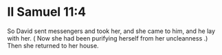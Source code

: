 # II Samuel 11:4

So David sent messengers and took her, and she came to him, and he lay with her. ( Now she had been purifying herself from her uncleanness .) Then she returned to her house.

